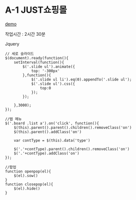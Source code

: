 # A-1 JUST쇼핑몰
[demo](https://ppotatog.github.io/CraftsmanWebDesign/example01/)

작업시간 : 2시간 30분

Jquery
```
// 세로 슬라이드
$(document).ready(function(){
    setInterval(function(){
        $('.slide ul').animate({
            top: '-300px'
        },function(){
            $('.slide ul li').eq(0).appendTo('.slide ul');
            $('.slide ul').css({
                top:0
            });
        });
        
    },3000);    
});
```
```
//탭 메뉴
$('.board .list a').on('click', function(){
    $(this).parent().parent().children().removeClass('on')
    $(this).parent().addClass('on')

    var contType = $(this).data('type')

    $('.'+contType).parent().children().removeClass('on')
    $('.'+contType).addClass('on')
});
```
```
//팝업
function openpop(el){
    $(el).sow()
}
function closepop(el){
    $(el).hide()
}
```